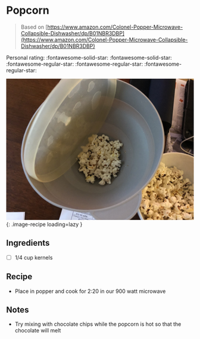 <!-- Do not modify sections with "AUTO-*". They are updated by make.py -->

# Popcorn

> Based on [https://www.amazon.com/Colonel-Popper-Microwave-Collapsible-Dishwasher/dp/B01NBR3DBP](https://www.amazon.com/Colonel-Popper-Microwave-Collapsible-Dishwasher/dp/B01NBR3DBP)

<!-- rating=2; (User can specify rating on scale of 1-5) -->
<!-- AUTO-UserRating -->
Personal rating: :fontawesome-solid-star: :fontawesome-solid-star: :fontawesome-regular-star: :fontawesome-regular-star: :fontawesome-regular-star:
<!-- /AUTO-UserRating -->

<!-- name_image=popcorn.jpeg; (User can specify image name if multiple exist) -->
<!-- AUTO-Image -->
![popcorn.jpeg](./popcorn.jpeg){: .image-recipe loading=lazy }
<!-- /AUTO-Image -->

## Ingredients

* [ ] 1/4 cup kernels

## Recipe

* Place in popper and cook for 2:20 in our 900 watt microwave

## Notes

* Try mixing with chocolate chips while the popcorn is hot so that the chocolate will melt
